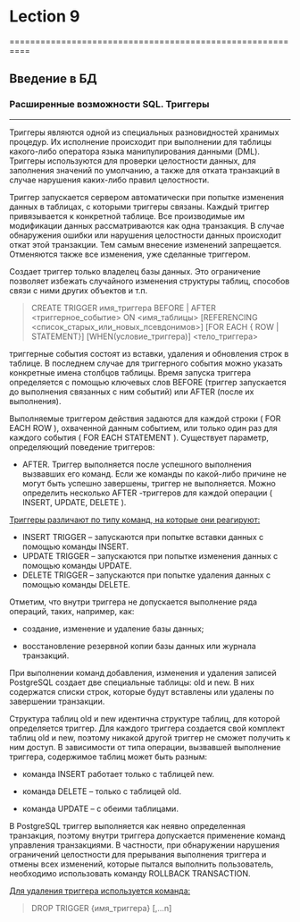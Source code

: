 # Lection 9
==========================================================

## Введение в БД

### Расширенные возможности SQL. Триггеры
------------------

Триггеры являются одной из специальных разновидностей хранимых процедур. Их исполнение происходит при выполнении для таблицы какого-либо оператора языка манипулирования данными (DML). Триггеры используются для проверки целостности данных, для заполнения
значений по умолчанию, а также для отката транзакций в случае нарушения каких-либо правил
целостности.

Триггер запускается сервером автоматически при попытке изменения данных в таблицах, с
которыми триггеры связаны. Каждый триггер привязывается к конкретной таблице. Все
производимые им модификации данных рассматриваются как одна транзакция. В случае
обнаружения ошибки или нарушения целостности данных происходит откат этой транзакции. Тем
самым внесение изменений запрещается. Отменяются также все изменения, уже сделанные
триггером.

Создает триггер только владелец базы данных. Это ограничение позволяет избежать случайного
изменения структуры таблиц, способов связи с ними других объектов и т.п.

> CREATE TRIGGER имя_триггера
 BEFORE | AFTER <триггерное_событие>
 ON <имя_таблицы>
 [REFERENCING
<список_старых_или_новых_псевдонимов>]
[FOR EACH { ROW | STATEMENT}]
 [WHEN(условие_триггера)]
<тело_триггера>

триггерные события состоят из вставки, удаления и обновления строк в таблице. В последнем
случае для триггерного события можно указать конкретные имена столбцов таблицы. Время
запуска триггера определяется с помощью ключевых слов BEFORE (триггер запускается до
выполнения связанных с ним событий) или AFTER (после их выполнения).

Выполняемые триггером действия задаются для каждой строки ( FOR EACH ROW ), охваченной
данным событием, или только один раз для каждого события ( FOR EACH STATEMENT ).
Существует параметр, определяющий поведение триггеров:
* AFTER. Триггер выполняется после успешного выполнения вызвавших его команд. Если
же команды по какой-либо причине не могут быть успешно завершены, триггер не
выполняется. Можно определить несколько AFTER -триггеров для каждой операции (
INSERT, UPDATE, DELETE ).



<u>Триггеры различают по типу команд, на которые они реагируют:</u>
* INSERT TRIGGER – запускаются при попытке вставки данных с помощью команды
INSERT.
* UPDATE TRIGGER – запускаются при попытке изменения данных с помощью команды
UPDATE.
* DELETE TRIGGER – запускаются при попытке удаления данных с помощью команды
DELETE.

Отметим, что внутри триггера не допускается выполнение ряда операций, таких, например, как:
* создание, изменение и удаление базы данных;

* восстановление резервной копии базы данных или журнала транзакций.

При выполнении команд добавления, изменения и удаления записей PostgreSQL создает две
специальные таблицы:  old и new. В них
содержатся списки строк, которые будут вставлены или удалены по завершении транзакции.

Структура таблиц old и new идентична структуре таблиц, для которой определяется
триггер. Для каждого триггера создается свой комплект таблиц old и new, поэтому никакой
другой триггер не сможет получить к ним доступ. В зависимости от типа операции, вызвавшей
выполнение триггера, содержимое таблиц может быть разным:

* команда INSERT работает только с таблицей new.

* команда DELETE – только с таблицей old.

* команда UPDATE – с обеими таблицами.

В PostgreSQL триггер выполняется как неявно определенная транзакция, поэтому внутри
триггера допускается применение команд управления транзакциями. В частности, при
обнаружении нарушения ограничений целостности для прерывания выполнения триггера и
отмены всех изменений, которые пытался выполнить пользователь, необходимо использовать
команду ROLLBACK TRANSACTION.

<u>Для удаления триггера используется команда:</u>
> DROP TRIGGER {имя_триггера} [,...n]
